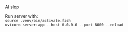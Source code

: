 AI slop

Run server with:  
`source .venv/bin/activate.fish`  
`uvicorn server:app --host 0.0.0.0 --port 8000 --reload`
